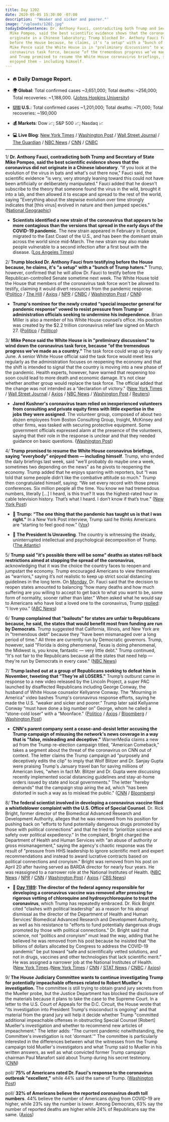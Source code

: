 ```yaml
---
title: Day 1202
date: 2020-05-05 15:30:00 -07:00
description: '"Weaker and sicker and poorer."'
image: "/uploads/1202.jpg"
todayInOneSentence: Dr. Anthony Fauci, contradicting both Trump and Secretary of State
  Mike Pompeo, said the best scientific evidence shows that the coronavirus did not
  originate in a Chinese laboratory; Trump blocked Dr. Anthony Fauci from testifying
  before the House because, he claims, it's "a setup" with a "bunch of Trump haters";
  Mike Pence said the White House is in "preliminary discussions" to wind down the
  coronavirus task force, because “of the tremendous progress we’ve made as a country";
  and Trump promised to resume the White House coronavirus briefings, saying “everybody”
  enjoyed them — including himself.
---
```


* ### 🔥 Daily Damage Report.

* **🌍 Global**: Total confirmed cases \~3,651,000; Total deaths: \~256,000; Total recoveries: \~1,188,000. ([Johns Hopkins University](https://coronavirus.jhu.edu/map.html))

* **🇺🇸 U.S.**: Total confirmed cases \~1,201,000; Total deaths: \~71,000; Total recoveries: \~190,000

* **💰 Markets**: Dow 📈; S&P 500 📈; Nasdaq 📈

* **💻 Live Blog**: [New York Times](https://www.nytimes.com/2020/05/05/us/coronavirus-live-news.html) / [Washington Post](https://www.washingtonpost.com/nation/2020/05/05/coronavirus-update-us/) / [Wall Street Journal](https://www.wsj.com/livecoverage/latest-updates/coronavirus?mod=theme_coronavirus-ribbon) / [The Guardian](https://www.theguardian.com/world/live/2020/may/05/coronavirus-us-live-fauci-warns-against-rush-reopen-trump-cuomo-latest-news-updates) / [NBC News](https://www.nbcnews.com/health/health-news/live-blog/2020-05-05-coronavirus-news-n1200041?icid=cv_marquee) / [CNN](https://www.cnn.com/us/live-news/us-coronavirus-update-05-05-20/h_8d402208ad1beffc91482ffbb6e15f4a) / [CNBC](https://www.cnbc.com/2020/05/05/coronavirus-latest-updates.html)

---

1/ **Dr. Anthony Fauci, contradicting both Trump and Secretary of State Mike Pompeo, said the best scientific evidence shows that the coronavirus did not originate in a Chinese laboratory**. "If you look at the evolution of the virus in bats and what's out there now," Fauci said, the scientific evidence "is very, very strongly leaning toward this could not have been artificially or deliberately manipulated." Fauci added that he doesn't subscribe to the theory that someone found the virus in the wild, brought it into a lab, and then allowed it to escape and spread to the rest of the world, saying "Everything about the stepwise evolution over time strongly indicates that \[this virus\] evolved in nature and then jumped species." ([National Geographic](https://www.nationalgeographic.com/science/2020/05/anthony-fauci-no-scientific-evidence-the-coronavirus-was-made-in-a-chinese-lab-cvd/))

* **Scientists identified a new strain of the coronavirus that appears to be more contagious than the versions that spread in the early days of the COVID-19 pandemic**. The new strain appeared in February in Europe, migrated to the East Coast of the U.S., and has been the dominant strain across the world since mid-March. The new strain may also make people vulnerable to a second infection after a first bout with the disease. ([Los Angeles Times](https://www.latimes.com/california/story/2020-05-05/mutant-coronavirus-has-emerged-more-contagious-than-original))

2/ **Trump blocked Dr. Anthony Fauci from testifying before the House because, he claims, it's "a setup" with a "bunch of Trump haters."** Trump, however, confirmed that he will allow Dr. Fauci to testify before the Republican-controlled Senate sometime next week. The White House told the House that members of the coronavirus task force won't be allowed to testify, claiming it would divert resources from the pandemic response. ([Politico](https://www.politico.com/news/2020/05/05/kellyanne-conway-fauci-kavanaugh-236640) / [The Hill](https://thehill.com/homenews/administration/496016-white-house-prohibits-coronavirus-task-force-members-from-testifying) / [Axios](https://www.axios.com/trump-fauci-house-testimony-818e3146-c9f3-4c97-b9dd-c7c3faf8b4d7.html) / [NPR](https://www.npr.org/sections/coronavirus-live-updates/2020/05/05/850644429/fauci-to-testify-before-senate-panel-despite-white-house-limits-on-hill-hearings) / [CNBC](https://www.cnbc.com/2020/05/05/coronavirus-trump-blocked-anthony-fauci-house-testimony-because-of-haters.html) / [Washington Post](https://www.washingtonpost.com/politics/2020/05/04/white-house-that-had-fauci-stand-around-full-workweek-wont-waste-his-time-testifying-before-congress/) / [CNN](https://www.cnn.com/2020/05/05/politics/donald-trump-congress-oversight/index.html))

* **Trump's nominee for the newly created “special inspector general for pandemic response” vowed to resist pressure from Trump or administration officials seeking to undermine his independence**. Brian Miller is also a member of his White House counsel’s office. His position was created by the $2.2 trillion coronavirus relief law signed on March 27. ([Politico](https://www.politico.com/news/2020/05/05/trump-watchdog-hearing-237381) / [Politico](https://www.politico.com/news/2020/05/04/trumps-pandemic-watchdog-pick-pledges-independence-234676))

3/ **Mike Pence said the White House is in "preliminary discussions" to wind down the coronavirus task force, because “of the tremendous progress we’ve made as a country."** The task force could wrap up by early June. A senior White House official said the task force would meet less regularly as the administration focuses on reopening the economy and that the shift is intended to signal that the country is moving into a new phase of the pandemic. Health experts, however, have warned that reopening too soon could lead to more death and economic damage. It's not clear whether another group would replace the task force. The official added that the change was not intended as a “declaration of victory." ([New York Times](https://www.nytimes.com/2020/05/05/us/coronavirus-live-news.html#link-2bae7229) / [Wall Street Journal](https://www.wsj.com/articles/white-house-discussing-phasing-out-coronavirus-task-force-pence-says-11588705738?mod=politics_lead_pos1) / [Axios](https://www.axios.com/white-house-coronavirus-task-force-disband-049a0d3e-e1d9-4007-a811-1f3b3f506b96.html) / [NBC News](https://www.nbcnews.com/politics/politics-news/white-house-wind-down-coronavirus-task-force-n1200686) / [Washington Post](https://www.washingtonpost.com/nation/2020/05/05/coronavirus-update-us/#link-MU3EXA2KL5GB7CD37U6MZOSQBU) / [Reuters](https://www.reuters.com/article/us-health-coronavirus-usa-task-force/white-house-plans-to-wind-down-coronavirus-task-force-in-coming-weeks-new-york-times-idUSKBN22H2KJ))

* **Jared Kushner's coronavirus team relied on inexperienced volunteers from consulting and private equity firms with little expertise in the jobs they were assigned**. The volunteer group, composed of about two dozen employees from Boston Consulting Group, Insight, McKinsey and other firms, was tasked with securing protective equipment. Some government officials expressed alarm at the presence of the volunteers, saying that their role in the response is unclear and that they needed guidance on basic questions. ([Washington Post](https://www.washingtonpost.com/politics/kushner-coronavirus-effort-said-to-be-hampered-by-inexperienced-volunteers/2020/05/05/6166ef0c-8e1c-11ea-9e23-6914ee410a5f_story.html))

4/ **Trump promised to resume the White House coronavirus briefings, saying “everybody” enjoyed them — including himself**. Trump, who ended the daily briefings last week, said "we’ll probably do maybe one a week, sometimes two depending on the news" as he pivots to reopening the economy. Trump added that he enjoys sparring with reporters, but “I was told that some people didn’t like the combative attitude so much." Trump then congratulated himself, saying: “We set every record with those press conferences. Six million people all the time. You know we had tremendous numbers, literally \[...\] I heard, is this true? It was the highest-rated hour in cable television history. That’s what I heard. I don’t know if that’s true.” ([New York Post](https://nypost.com/2020/05/05/trump-says-coronavirus-briefings-will-return-blasts-cbs-news/))

* **👑 Trump: “The one thing that the pandemic has taught us is that I was right."** In a New York Post interview, Trump said he thinks Americans are “starting to feel good now.” ([Vox](https://www.vox.com/2020/5/5/21247823/trump-coronavirus-claims-was-right-americans-worried-polls))

* **👑 The President Is Unraveling**. The country is witnessing the steady, uninterrupted intellectual and psychological decomposition of Trump. ([The Atlantic](https://www.theatlantic.com/ideas/archive/2020/05/president-unraveling/611146/))

5/ **Trump said "it's possible there will be some" deaths as states roll back restrictions aimed at stopping the spread of the coronavirus**, acknowledging that it was the choice the country faces to reopen and jumpstart the economy. Trump encouraged Americans to view themselves as “warriors," saying it’s not realistic to keep up strict social distancing guidelines in the long term. On [Monday](https://www.cnn.com/2020/05/04/politics/fauci-coronavirus-cnntv/index.html), Dr. Fauci said that the decision to reopen states amounted to balancing “how many deaths and how much suffering are you willing to accept to get back to what you want to be, some form of normality, sooner rather than later." When asked what he would say to Americans who have lost a loved one to the coronavirus, Trump [replied](https://abcnews.go.com/Politics/president-trump-americans-whove-lost-loved-coronavirus-love/story?id=70515659): “I love you.” ([ABC News](https://abcnews.go.com/Politics/trump-abcs-david-muir-covid-19-deaths-country/story?id=70515537&cid=clicksource_4380645_2_heads_hero_live_hero_hed))

6/ **Trump complained that "bailouts" for states are unfair to Republicans because, he said, the states that would benefit most from funding are run by Democrats**. Trump suggested that California, Illinois, and New York are in "tremendous debt" because they "have been mismanaged over a long period of time." All three are currently run by Democratic governors. Trump, however, said "Florida is doing phenomenal, Texas is doing phenomenal, the Midwest is, you know, fantastic — very little debt." Trump continued, "It's not fair to the Republicans because all the states that need help — they're run by Democrats in every case." ([NBC News](https://www.nbcnews.com/politics/congress/trump-says-bailouts-unfair-gop-states-needing-aid-run-democrats-n1200116))

7/ **Trump lashed out at a group of Republicans seeking to defeat him in November, tweeting that “They’re all LOSERS."**  Trump’s outburst came in response to a new video released by the Lincoln Project, a super PAC launched by disaffected Republicans including George Conway, the husband of White House counselor Kellyanne Conway. The “Mourning in America" video bashes Trump's coronavirus response efforts, saying he made the U.S. “weaker and sicker and poorer.” Trump later said Kellyanne Conway “must have done a big number on” George, whom he called a “stone-cold loser" with a “Moonface." ([Politico](https://www.politico.com/news/2020/05/05/trump-george-conway-conservative-critics-new-coronavirus-ad-236461) / [Axios](https://www.axios.com/trump-tweets-lincoln-project-coronavirus-ad-67be0abf-8a40-4557-a5e4-5ac93f3ce1e5.html) / [Bloomberg](https://www.bloomberg.com/news/articles/2020-05-05/trump-hits-stone-cold-loser-george-conway-over-virus-ad?sref=MIBMEEoj) / [Washington Post](https://www.washingtonpost.com/opinions/2020/05/05/trumps-unhinged-rant-about-new-attack-ad-shows-his-weakness))

* **CNN's parent company sent a cease-and-desist letter accusing the Trump campaign of misusing the network's news coverage in a way that is "false, misleading and deceptive."** WarnerMedia claims a new ad from the Trump re-election campaign titled, "American Comeback," takes a segment about the threat of the coronavirus on CNN out of context. The letter claims the Trump campaign ad "purposely and deceptively edits the clip" to imply that Wolf Blitzer and Dr. Sanjay Gupta were praising Trump's January travel ban for saving millions of American lives, "when in fact Mr. Blitzer and Dr. Gupta were discussing recently implemented social distancing guidelines and stay-at-home orders issued by state and local governments." The letter "hereby demands" that the campaign stop airing the ad, which "has been distorted in such a way as to mislead the public." ([CNN](https://www.cnn.com/2020/05/04/media/trump-campaign-ad-cease-and-desist/index.html) / [Bloomberg](https://www.bloomberg.com/news/articles/2020-05-05/trump-reboots-2020-message-to-play-up-post-virus-era-not-crisis?sref=MIBMEEoj))

8/ **The federal scientist involved in developing a coronavirus vaccine filed a whistleblower complaint with the U.S. Office of Special Counsel**. Dr. Rick Bright, former director of the Biomedical Advanced Research and Development Authority, alleges that he was removed from his position for pushing back on "efforts to fund potentially dangerous drugs promoted by those with political connections" and that he tried to “prioritize science and safety over political expediency." In the complaint, Bright charged the Department of Health and Human Services with "an abuse of authority or gross mismanagement," saying the agency's chaotic response was the result of "pressure from HHS leadership to ignore scientific merit and expert recommendations and instead to award lucrative contracts based on political connections and cronyism." Bright was removed from his post on April 20 after having served as BARDA director for nearly four years. He was reassigned to a narrower role at the National Institutes of Health. ([NBC News](https://www.nbcnews.com/politics/white-house/ousted-hhs-official-files-whistleblower-complaint-coronavirus-response-n1200681) / [NPR](https://www.npr.org/sections/coronavirus-live-updates/2020/05/05/850960344/rick-bright-former-top-vaccine-scientist-files-whistleblower-complaint) / [CNN](https://www.cnn.com/2020/05/05/politics/rick-bright-complaint/index.html) / [Washington Post](https://www.washingtonpost.com/health/2020/05/05/rick-bright-hydroxychloroquine-whistleblower-complaint/) / [Axios](https://www.axios.com/coronavirus-rick-bright-whistleblower-f48cc9c6-8e6e-4662-a127-03e51f323288.html) / [CBS News](https://www.cbsnews.com/news/ousted-hhs-vaccine-expert-rick-bright-files-whistleblower-complaint/))

* **📌 [Day 1189](https://whatthefuckjusthappenedtoday.com/2020/04/22/day-1189/#1-the-director-of-the-federal-agency): The director of the federal agency responsible for developing a coronavirus vaccine was removed after pressing for rigorous vetting of chloroquine and hydroxychloroquine to treat the coronavirus**, which Trump has repeatedly embraced.  Dr. Rick Bright cited "clashes with political leadership" as a reason for his abrupt dismissal as the director of the Department of Health and Human Services’ Biomedical Advanced Research and Development Authority, as well as his resistance to "efforts to fund potentially dangerous drugs promoted by those with political connections." Dr. Bright said that science, not “politics and cronyism” must lead the way, adding that he believed he was removed from his post because he insisted that “the billions of dollars allocated by Congress to address the COVID-19 pandemic” be put toward “safe and scientifically vetted solutions, and not in drugs, vaccines and other technologies that lack scientific merit.” He was assigned a narrower job at the National Institutes of Health. ([New York Times](https://www.nytimes.com/2020/04/22/us/coronavirus-live-coverage.html#link-652aa9c3) /[New York Times](https://www.nytimes.com/2020/04/22/us/politics/rick-bright-trump-hydroxychloroquine.html) / [CNN](https://www.cnn.com/2020/04/22/politics/rick-bright-barda-trump-coronavirus/index.html) / [STAT News](https://www.statnews.com/2020/04/21/rick-bright-out-at-barda/) / [CNBC](https://www.cnbc.com/2020/04/22/coronavirus-treatment-vaccine-doctor-says-worry-about-trump-idea-led-to-ouster.html) / [Axios](https://www.axios.com/hydroxychloroquine-coronavirus-vaccine-doctor-02f1430c-6c44-43fc-abab-56f2716c6d5a.html?stream=politics))

9/ **The House Judiciary Committee wants to continue investigating Trump for potentially impeachable offenses related to Robert Mueller's investigation.** The committee is still trying to obtain grand jury secrets from the Mueller probe, but the Justice Department has blocked the disclosure of the materials because it plans to take the case to the Supreme Court. In a letter to the U.S. Court of Appeals for the D.C. Circuit, the House wrote that "its investigation into President Trump's misconduct is ongoing" and that material from the grand jury will help it decide whether Trump "committed additional impeachable offenses in obstructing Special Counsel \[Robert\] Mueller's investigation and whether to recommend new articles of impeachment." The letter adds: "The current pandemic notwithstanding, the Committee's investigation is not 'dormant.'" The committee is particularly interested in the differences between what the witnesses from the Trump campaign told Mueller's investigators and what Trump said to Mueller in his written answers, as well as what convicted former Trump campaign chairman Paul Manafort said about Trump during his secret testimony. ([CNN](https://www.cnn.com/2020/04/29/politics/mueller-grand-jury-house-impeachable/index.html))

poll/ **75% of Americans rated Dr. Fauci's response to the coronavirus outbreak "excellent,"** while 44% said the same of Trump. ([Washington Post](https://www.washingtonpost.com/politics/americans-widely-oppose-reopening-most-businesses-despite-easing-of-restrictions-in-some-states-post-u-md-poll-finds/2020/05/04/495ddc3a-8e36-11ea-9e23-6914ee410a5f_story.html))

poll/ **32% of Americans believe the reported coronavirus death toll numbers**. 44% believe the number of Americans dying from COVID-19 are higher, while 23% say the number is lower. Among Democrats, 63% say the number of reported deaths are higher while 24% of Republicans say the same. ([Axios](https://www.axios.com/axios-ipsos-coronavirus-week-8-5a1947d5-9850-4e58-9583-9b617e6fdc1b.html))